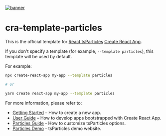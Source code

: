 [![banner](https://particles.js.org/images/banner3.png)](https://particles.js.org)

# cra-template-particles

This is the official template for [React tsParticles](https://github.com/tsparticles/tsparticles) [Create React App](https://github.com/facebook/create-react-app).

If you don't specify a template (for example, `--template particles`), this template will be used by default.

For example:

```sh
npx create-react-app my-app --template particles

# or

yarn create react-app my-app --template particles
```

For more information, please refer to:

- [Getting Started](https://create-react-app.dev/docs/getting-started) – How to create a new app.
- [User Guide](https://create-react-app.dev) – How to develop apps bootstrapped with Create React App.
- [Particles Guide](https://github.com/tsparticles/tsparticles) - How to customize tsParticles options.
- [Particles Demo](https://particles.js.org) - tsParticles demo website.
